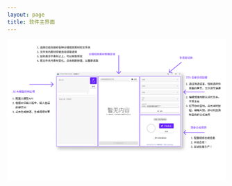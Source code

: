 ```yaml
---
layout: page
title: 软件主界面
---
```



<div>
  <img src="../assets/images/UI_Tutorial_zh-CN_001.png" alt="软件主界面" style="max-width: 100%;"/>
</div>
